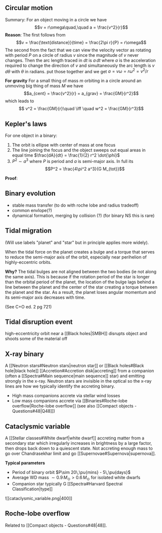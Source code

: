 ## Circular motion
Summary: For an object moving in a circle we have $$v = r\omega\quad,\quad a = \frac{v^2}{r}$$**Reason**:
The first follows from $$v = \frac{\text{distance}}{time} = \frac{2\pi r}{P} = r\omega$$The second from the fact that we can view the velocity vector as rotating with period $P$ on a circle of radius $v$ since the magnitude of $v$ never changes. Then the arc length traced in $dt$ is $a\,dt$ where $a$ is the acceleration required to change the direction of $v$ and simultaneously the arc length is $v\,d\theta$ with $\theta$ in radians. put those together and we get $a = v\omega = r\omega^2 = v^2/r$

**For gravity**
For a small thing of mass $m$ orbiting in a circle around an unmoving big thing of mass $M$ we have $$a_{cent} = \frac{v^2}{r} = a_{grav} = \frac{GM}{r^2}$$which leads to $$ v^2 = \frac{GM}{r}\quad \iff \quad w^2 = \frac{GM}{r^3}$$


## Kepler's laws
For one object in a binary:
1. The orbit is ellipse with center of mass at one focus
2. The line joining the focus and the object sweeps out equal areas in equal time $\frac{dA}{dt} = \frac{1}{2} r^2 \dot{\phi}$
3. $P^2\sim a^3$ where $P$ is period and $a$ is semi-major axis. In full its $$P^2 = \frac{4\pi^2 a^3}{G M_{tot}}$$

**Proof**:



## Binary evolution
- stable mass transfer (to do with roche lobe and radius tradeoff)
- common envlope(?)
- dynamical formation, merging by collision (?) (for binary NS this is rare)


## Tidal migration
(Will use labels "planet" and "star" but in principle applies more widely).

When the tidal force on the planet creates a bulge and a torque that serves to reduce the semi-major axis of the orbit, especially near perihelion of highly-eccentric orbits.

**Why?**
The tidal bulges are not aligned between the two bodies (ie not along the same axis). This is because if the rotation period of the star is longer than the orbital period of the planet, the location of the bulge lags behind a line between the planet and the center of the star creating a torque between the planet and the star. As a result, the planet loses angular momentum and its semi-major axis decreases with time.


(See C+O ed. 2 pg 721)


## Tidal disruption event
high-eccentricity orbit near a [[Black holes|SMBH]] disrupts object and shoots some of the material off


## X-ray binary
A [[Neutron stars#Neutron stars|neutron star]] or [[Black holes#Black hole|black hole]] [[Accretion#Accretion disk|accreting]] from a companion (often a [[Spectra#Main sequence|main sequence]] star) and emitting strongly in the x-ray. Neutron stars are invisible in the optical so the x-ray lines are how we typically identify the accreting binary. 

- High mass companions accrete via stellar wind losses 
- Low mass companions accrete via [[Binaries#Roche-lobe overflow|Roche-lobe overflow]] (see also [[Compact objects - Questions#48|Q48]])


## Cataclysmic variable
A [[Stellar classes#White dwarf|white dwarf]] accreting matter from a secondary star which irregularly increases in brightness by a large factor, then drops back down to a quiescent state. Not accreting enough mass to go over Chandrasekhar limit and go [[Supernovae#Supernova|supernova]].

**Typical parameters**
- Period of binary orbit $P\sim 20\,\pu{mins} - 5\,\pu{days}$ 
- Average WD mass $\sim 0.9\,M_\odot > 0.6\,M_\odot$ for isolated white dwarfs
- Companion star typically G [[Spectra#Harvard Spectral Classification|type]]

![[cataclysmic_variable.png|400]]


## Roche-lobe overflow
Related to [[Compact objects - Questions#48|48]].